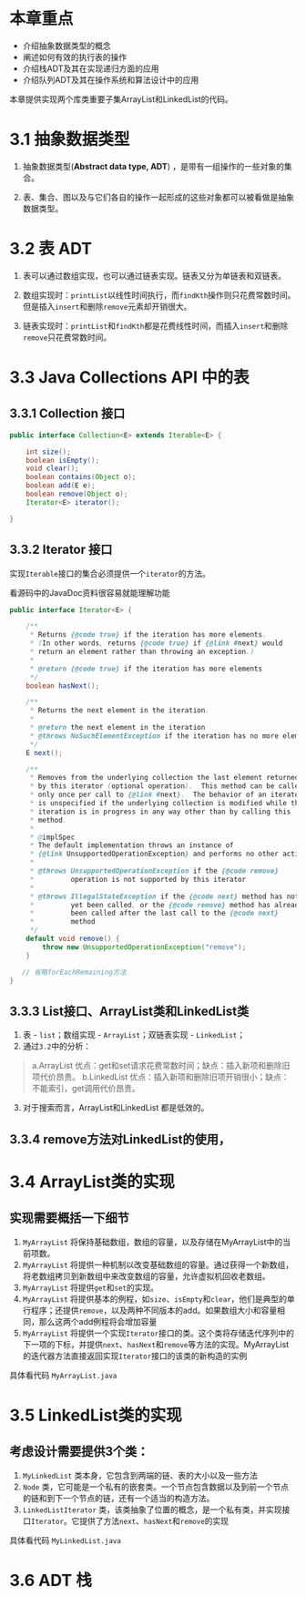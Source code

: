 # 本章重点

- 介绍抽象数据类型的概念
- 阐述如何有效的执行表的操作
- 介绍栈ADT及其在实现递归方面的应用
- 介绍队列ADT及其在操作系统和算法设计中的应用

本章提供实现两个库类重要子集ArrayList和LinkedList的代码。

# 3.1 抽象数据类型

1. 抽象数据类型(**Abstract data type, ADT**) ，是带有一组操作的一些对象的集合。

2. 表、集合、图以及与它们各自的操作一起形成的这些对象都可以被看做是抽象数据类型。

# 3.2 表 ADT

1. 表可以通过数组实现，也可以通过链表实现。链表又分为单链表和双链表。

2. 数组实现时：`printList`以线性时间执行，而`findKth`操作则只花费常数时间。但是插入`insert`和删除`remove`元素却开销很大。

3. 链表实现时：`printList`和`findKth`都是花费线性时间，而插入`insert`和删除`remove`只花费常数时间。

# 3.3 Java Collections API 中的表

## 3.3.1 Collection 接口

```java
public interface Collection<E> extends Iterable<E> {

    int size();
    boolean isEmpty();
    void clear();
    boolean contains(Object o);
    boolean add(E e);
    boolean remove(Object o);
    Iterator<E> iterator();

}
```

## 3.3.2 Iterator 接口

实现`Iterable`接口的集合必须提供一个`iterator`的方法。

看源码中的JavaDoc资料很容易就能理解功能

```java
public interface Iterator<E> {

    /**
     * Returns {@code true} if the iteration has more elements.
     * (In other words, returns {@code true} if {@link #next} would
     * return an element rather than throwing an exception.)
     *
     * @return {@code true} if the iteration has more elements
     */
    boolean hasNext();

    /**
     * Returns the next element in the iteration.
     *
     * @return the next element in the iteration
     * @throws NoSuchElementException if the iteration has no more elements
     */
    E next();

    /**
     * Removes from the underlying collection the last element returned
     * by this iterator (optional operation).  This method can be called
     * only once per call to {@link #next}.  The behavior of an iterator
     * is unspecified if the underlying collection is modified while the
     * iteration is in progress in any way other than by calling this
     * method.
     *
     * @implSpec
     * The default implementation throws an instance of
     * {@link UnsupportedOperationException} and performs no other action.
     *
     * @throws UnsupportedOperationException if the {@code remove}
     *         operation is not supported by this iterator
     *
     * @throws IllegalStateException if the {@code next} method has not
     *         yet been called, or the {@code remove} method has already
     *         been called after the last call to the {@code next}
     *         method
     */
    default void remove() {
        throw new UnsupportedOperationException("remove");
    }

   // 省略forEachRemaining方法
}
```

## 3.3.3 List接口、ArrayList类和LinkedList类

1. 表 - `list`；数组实现 - `ArrayList`；双链表实现 - `LinkedList`；
2. 通过`3.2`中的分析：
>a.ArrayList 优点：get和set请求花费常数时间；缺点：插入新项和删除旧项代价昂贵。 
>b.LinkedList 优点：插入新项和删除旧项开销很小；缺点：不能索引，get调用代价昂贵。
3. 对于搜索而言，ArrayList和LinkedList 都是低效的。
 

## 3.3.4 remove方法对LinkedList的使用，

# 3.4 ArrayList类的实现

实现需要概括一下细节
----------
1. `MyArrayList` 将保持基础数组，数组的容量，以及存储在MyArrayList中的当前项数。
2. `MyArrayList` 将提供一种机制以改变基础数组的容量。通过获得一个新数组，将老数组拷贝到新数组中来改变数组的容量，允许虚拟机回收老数组。
3. `MyArrayList` 将提供`get`和`set`的实现。
4. `MyArrayList` 将提供基本的例程，如`size`、`isEmpty`和`clear`，他们是典型的单行程序；还提供`remove`，以及两种不同版本的add。如果数组大小和容量相同，那么这两个add例程将会增加容量
5. `MyArrayList` 将提供一个实现`Iterator`接口的类。这个类将存储迭代序列中的下一项的下标，并提供`next`、`hasNext`和`remove`等方法的实现。MyArrayList的迭代器方法直接返回实现`Iterator`接口的该类的新构造的实例


具体看代码 `MyArrayList.java` 

# 3.5 LinkedList类的实现

考虑设计需要提供3个类：
----------
1. `MyLinkedList` 类本身，它包含到两端的链、表的大小以及一些方法
2. `Node` 类，它可能是一个私有的嵌套类。一个节点包含数据以及到前一个节点的链和到下一个节点的链，还有一个适当的构造方法。
3. `LinkedListIterator` 类，该类抽象了位置的概念，是一个私有类，并实现接口`Iterator`。它提供了方法`next`、`hasNext`和`remove`的实现


具体看代码 `MyLinkedList.java` 

# 3.6 ADT 栈

